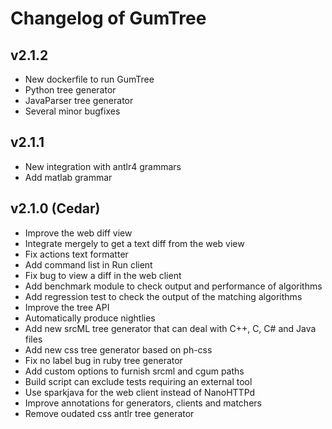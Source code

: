 # Changelog of GumTree

## v2.1.2
* New dockerfile to run GumTree
* Python tree generator
* JavaParser tree generator
* Several minor bugfixes

## v2.1.1
* New integration with antlr4 grammars
* Add matlab grammar

## v2.1.0 (Cedar)
* Improve the web diff view
* Integrate mergely to get a text diff from the web view
* Fix actions text formatter
* Add command list in Run client
* Fix bug to view a diff in the web client
* Add benchmark module to check output and performance of algorithms
* Add regression test to check the output of the matching algorithms
* Improve the tree API
* Automatically produce nightlies
* Add new srcML tree generator that can deal with C++, C, C# and Java files
* Add new css tree generator based on ph-css
* Fix no label bug in ruby tree generator
* Add custom options to furnish srcml and cgum paths
* Build script can exclude tests requiring an external tool
* Use sparkjava for the web client instead of NanoHTTPd
* Improve annotations for generators, clients and matchers
* Remove oudated css antlr tree generator
